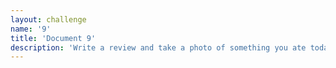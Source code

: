 ```yaml
---
layout: challenge
name: '9'
title: 'Document 9'
description: 'Write a review and take a photo of something you ate today.'
---
```

